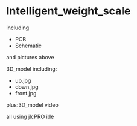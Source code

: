 # Intelligent_weight_scale

including
- PCB
- Schematic

and pictures above

3D_model including:
- up.jpg
- down.jpg
- front.jpg

plus:3D_model video


all using jlcPRO ide

